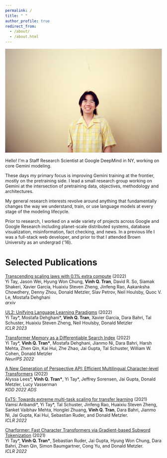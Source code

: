 ```yaml
---
permalink: /
title: " "
author_profile: true
redirect_from: 
  - /about/
  - /about.html
---
```


![image](images/vinh-portugal.jpeg)

Hello! I'm a Staff Research Scientist at Google DeepMind in NY, working on core Gemini modeling.

These days my primary focus is improving Gemini training at the frontier, mostly on the pretraining side. I lead a small research group working on Gemini at the intersection of pretraining data, objectives, methodology and architectures.

My general research interests revolve around anything that fundamentally changes the way we understand, train, or use language models at every stage of the modeling lifecycle.

Prior to research, I worked on a wide variety of projects across Google and Google Research including planet-scale distributed systems, database visualization, misinformation, fact checking, and news. In a previous life I was a full-stack web developer, and prior to that I attended Brown University as an undergrad ('16).

      
      

Selected Publications
============
[Transcending scaling laws with 0.1% extra compute](https://arxiv.org/abs/2210.11399) (2022) \
Yi Tay, Jason Wei, Hyung Won Chung, **Vinh Q. Tran**, David R. So, Siamak Shakeri, Xavier Garcia, Huaixiu Steven Zheng, Jinfeng Rao, Aakanksha Chowdhery, Denny Zhou, Donald Metzler, Slav Petrov, Neil Houlsby, Quoc V. Le, Mostafa Dehghani \
*arxiv*

[UL2: Unifying Language Learning Paradigms](https://arxiv.org/pdf/2205.05131.pdf) (2022) \
Yi Tay\*, Mostafa Dehghani\*, **Vinh Q. Tran**, Xavier Garcia, Dara Bahri, Tal Schuster, Huaixiu Steven Zheng, Neil Houlsby, Donald Metzler \
*ICLR 2023*

[Transformer Memory as a Differentiable Search Index](https://arxiv.org/abs/2202.06991) (2022) \
Yi Tay\*, **Vinh Q. Tran\***, Mostafa Dehghani, Jianmo Ni, Dara Bahri, Harsh Mehta, Zhen Qin, Kai Hui, Zhe Zhao, Jai Gupta, Tal Schuster, William W. Cohen, Donald Metzler \
*NeurIPS 2022*

[A New Generation of Perspective API: Efficient Multilingual Character-level Transformers](https://arxiv.org/abs/2202.11176) (2022) \
Alyssa Lees\*, **Vinh Q. Tran\***, Yi Tay\*, Jeffrey Sorensen, Jai Gupta, Donald Metzler, Lucy Vasserman \
*KDD 2022 ADS*

[ExT5: Towards extreme multi-task scaling for transfer learning](https://arxiv.org/abs/2111.10952) (2021) \
Vamsi Aribandi\*, Yi Tay\*, Tal Schuster, Jinfeng Rao, Huaixiu Steven Zheng, Sanket Vaibhav Mehta, Honglei Zhuang, **Vinh Q. Tran**, Dara Bahri, Jianmo Ni, Jai Gupta, Kai Hui, Sebastian Ruder, and Donald Metzler. \
*ICLR 2022*

[Charformer: Fast Character Transformers via Gradient-based Subword Tokenization](https://arxiv.org/abs/2106.12672) (2021) \
Yi Tay\*, **Vinh Q. Tran\***, Sebastian Ruder, Jai Gupta, Hyung Won Chung, Dara Bahri, Zhen Qin, Simon Baumgartner, Cong Yu, and Donald Metzler. \
*ICLR 2022*

<!--- 
[AgreeSum: Agreement-oriented multi-document summarization](https://aclanthology.org/2021.findings-acl.299/) (2021) \
Richard Yuanzhe Pang\*, Adam Lelkes\*, **Vinh Q. Tran\***, and Cong Yu. \
*ACL Findings 2021*

[Quiz-Style Question Generation for News Stories](https://arxiv.org/abs/2102.09094) (2021) \
Adam D. Lelkes\*, **Vinh Q. Tran\***, and Cong Yu \
*WWW 2021*

[Making the Case for Query-by-Voice with EchoQuery](https://dl.acm.org/doi/10.1145/2882903.2899394) (2016) \
Gabriel Lyons, **Vinh Q. Tran**, Carsten Binnig, Ugur Cetintemel, and Tim Kraska. \
*SIGMOD'16 Demo* 
-->
